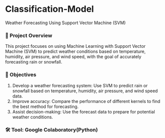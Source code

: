 # Classification-Model
Weather Forecasting Using Support Vector Machine (SVM)

### 📌 Project Overview 
This project focuses on using Machine Learning with Support Vector Machine (SVM) to predict weather conditions based on temperature, humidity, air pressure, and wind speed, with the goal of accurately forecasting rain or snowfall.

### 🎯 Objectives
1. Develop a weather forecasting system: Use SVM to predict rain or snowfall based on temperature, humidity, air pressure, and wind speed data.
2. Improve accuracy: Compare the performance of different kernels to find the best method for forecasting.
3. Assist decision-making: Use the forecast data to prepare for potential weather conditions.
   
### 🛠️ Tool: Google Colaboratory(Python)
